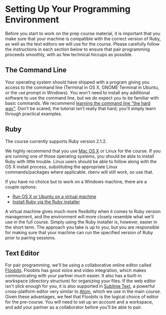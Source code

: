 # Setting Up Your Programming Environment

Before you start to work on the prep course material, it is important
that you make sure that your machine is compatible with the correct
version of Ruby, as well as the text editors we will use for the course.
Please carefully follow the instructions in each section below to ensure
that pair programming proceeds smoothly, with as few technical hiccups
as possible.

## The Command Line

Your operating system should have shipped with a program giving you
access to the command line (Terminal in OS X, GNOME Terminal in Ubuntu,
or the `cmd` prompt in Windows). You won't need to install any
additional software to use the command line, but we do expect you to be
familiar with basic commands. We recommend [learning the command line
"the hard way"][cli-hardway]. Don't be scared, the tutorial isn't really
that hard; you'll simply learn through practical examples.

[cli-hardway]: http://cli.learncodethehardway.org/book/

## Ruby

The course currently supports Ruby version 2.1.2.

We highly recommend that you use [Mac OS X][osx-ruby-install] or Linux
for the course. If you are running one of those operating systems, you
should be able to install Ruby with little trouble. Linux users should
be able to follow along with the OS X install process, substituting the
appropriate Linux commands/packages where applicable. rbenv will still
work, so use that.

[osx-ruby-install]: http://github.com/appacademy/meta/setup/ruby.md

If you have no choice but to work on a Windows machine, there are a
couple options:

- [Run OS X or Ubuntu on a virtual machine][virtual-machines]
- [Install Ruby via the Ruby installer][ruby-installer-windows]

A virtual machine gives much more flexibility when it comes to Ruby
version management, and the environment will more closely resemble what
we'll use in the full course. Simply using the Ruby installer is,
however, easier in the short term. The approach you take is up to you,
but you are responsible for making sure that your machine can run the
specified version of Ruby prior to pairing sessions.

[virtual-machines]: http://lifehacker.com/5204434/the-beginners-guide-to-creating-virtual-machines-with-virtualbox
[ruby-installer-windows]: http://rubyinstaller.org/

## Text Editor

For pair programming, we'll be using a collaborative online editor
called [Floobits][floobits]. Floobits has good voice and video integration, which
makes communicating with your partner much easier. It also has a
built-in workspace (directory structure) for organizing your files. If
the web editor isn't slick enough for you, it is also supported in
[Sublime Text][sublime-text], a powerful cross-platform editor very
similar to [Atom][atom-editor], which we use in the main course. Given
these advantages, we feel that Floobits is the logical choice of editor
for the pre-course. You will need to set up an account and a workspace,
and add your partner as a collaborator before you'll be able to pair.

[floobits]: http://www.floobits.com/
[sublime-text]: http://www.sublimetext.com/
[atom-editor]: https://atom.io/

